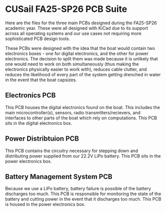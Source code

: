 # CUSail FA25-SP26 PCB Suite

Here are the files for the three main PCBs designed during the FA25-SP26 academic year. These were all designed with KiCad due to its support across all operating systems and our use cases not requiring more sophisticated PCB design tools.

These PCBs were designed with the idea that the boat would contain two electronics boxes - one for digital electronics, and the other for power electronics. The decision to split them was made because it is unlikely that one would need to work on both simultaneously (thus making the electronics physically easier to work with), reduces cable clutter, and reduces the likelihood of every part of the system getting drenched in water in the event that the boat capsizes. 


## Electronics PCB

This PCB houses the digital electronics found on the boat. This includes the main microcontroller(s), sensors, radio transmitters/recievers, and interfaces to other parts of the boat which rely on computations. This PCB sits in the digital electronics box.

## Power Distribtuion PCB

This PCB contains the circuitry necessary for stepping down and distributing power supplied from our 22.2V LiPo battery. This PCB sits in the power electronics box.

## Battery Management System PCB

Because we use a LiPo battery, battery failure is possible of the battery discharges too much. This PCB is responsible for monitoring the state of the battery and cutting power in the event that it discharges too much. This PCB is housed in the power electronics box.
